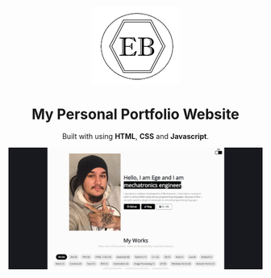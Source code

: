 <div align="center">
  <img alt="Logo" src="https://github.com/egebilecen/egebilecen.github.io/blob/master/img/EB_logo.png" width="175" />
</div>

<h1 align="center">
  My Personal Portfolio Website
</h1>

<p align="center">
  Built with using <b>HTML</b>, <b>CSS</b> and <b>Javascript</b>.
</p>

<div align="center">
  <img alt="Demo" src="https://github.com/egebilecen/egebilecen.github.io/blob/master/img/portfolio-preview.png" />
</div>
